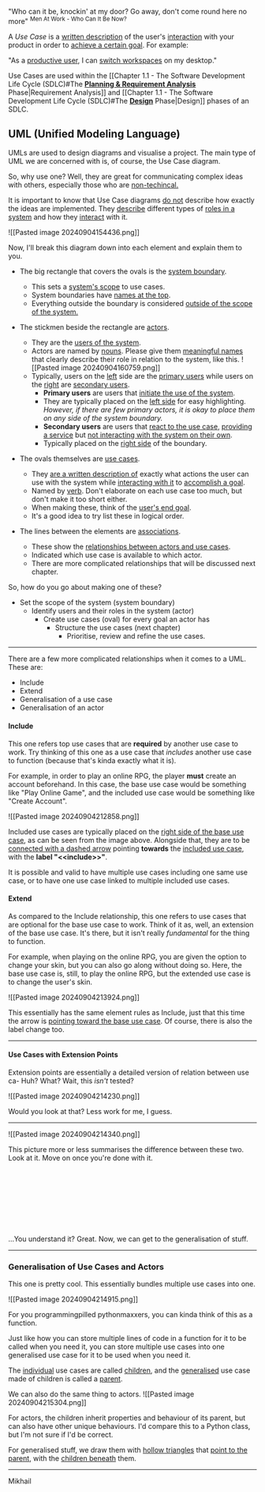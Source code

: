 "Who can it be, knockin' at my door? Go away, don't come round here no more"
<sup>Men At Work - Who Can It Be Now?</sup>

A *Use Case* is a <u>written description</u> of the user's <u>interaction</u> with your product in order to <u>achieve a certain goal</u>. For example:

"As a <u>productive user</u>, I can <u>switch workspaces</u> on my desktop."

Use Cases are used within the [[Chapter 1.1 - The Software Development Life Cycle (SDLC)#The **<u>Planning & Requirement Analysis</u>** Phase|Requirement Analysis]] and [[Chapter 1.1 - The Software Development Life Cycle (SDLC)#The **<u>Design</u>** Phase|Design]] phases of an SDLC.

## UML (Unified Modeling Language)

UMLs are used to design diagrams and visualise a project. The main type of UML we are concerned with is, of course, the Use Case diagram.

So, why use one? Well, they are great for communicating complex ideas with others, especially those who are <u>non-techincal.</u>

It is important to know that Use Case diagrams <u>do not</u> describe how exactly the ideas are implemented. They <u>describe</u> different types of <u>roles in a system</u> and how they <u>interact</u> with it.

![[Pasted image 20240904154436.png]]


Now, I'll break this diagram down into each element and explain them to you. 

- The big rectangle that covers the ovals is the <u>system boundary</u>.
	- This sets a <u>system's scope</u> to use cases.
	- System boundaries have <u>names at the top</u>.
	- Everything outside the boundary is considered <u>outside of the scope of the system.</u>

- The stickmen beside the rectangle are <u>actors</u>.
	- They are the <u>users of the system</u>.
	- Actors are named by <u>nouns</u>. Please give them <u>meaningful names</u> that clearly describe their role in relation to the system, like this. ![[Pasted image 20240904160759.png]]
	- Typically, users on the <u>left</u> side are the <u>primary users</u> while users on the <u>right</u> are <u>secondary users</u>.
		- **Primary users** are users that <u>initiate the use of the system</u>.
		- They are typically placed on the <u>left side</u> for easy highlighting. *However, if there are few primary actors, it is okay to place them on any side of the system boundary.*
		- **Secondary users** are users that <u>react to the use case</u>, <u>providing a service</u> but <u>not interacting with the system on their own</u>.
		- Typically placed on the <u>right side</u> of the boundary.

- The ovals themselves are <u>use cases</u>.
	- They <u>are a written description of</u> exactly what actions the user can use with the system while <u>interacting with it</u> to <u>accomplish a goal</u>.
	- Named by <u>verb</u>. Don't elaborate on each use case too much, but don't make it too short either.
	- When making these, think of the <u>user's end goal</u>.
	- It's a good idea to try list these in logical order.

- The lines between the elements are <u>associations</u>.
	- These show the <u>relationships between actors and use cases</u>.
	- Indicated which use case is available to which actor.
	- There are more complicated relationships that will be discussed next chapter.


So, how do you go about making one of these?

- Set the scope of the system (system boundary)
	- Identify users and their roles in the system (actor)
		- Create use cases (oval) for every goal an actor has
			- Structure the use cases (next chapter)
				- Prioritise, review and refine the use cases.

 ---
 

There are a few more complicated relationships when it comes to a UML. These are:

- Include
- Extend
- Generalisation of a use case
- Generalisation of an actor


#### Include

This one refers top use cases that are **required** by another use case to work. Try thinking of this one as a use case that *includes* another use case to function (because that's kinda exactly what it is).

For example, in order to play an online RPG, the player **must** create an account beforehand. In this case, the base use case would be something like "Play Online Game", and the included use case would be something like "Create Account".

![[Pasted image 20240904212858.png]]

Included use cases are typically placed on the <u>right side of the base use case</u>, as can be seen from the image above. Alongside that, they are to be <u>connected with a dashed arrow</u> pointing **towards** the <u>included use case</u>, with the **label "<\<include>>"**.


It is possible and valid to have multiple use cases including one same use case, or to have one use case linked to multiple included use cases.



#### Extend

As compared to the Include relationship, this one refers to use cases that are optional for the base use case to work. Think of it as, well, an extension of the base use case. It's there, but it isn't really *fundamental* for the thing to function.

For example, when playing on the online RPG, you are given the option to change your skin, but you can also go along without doing so. Here, the base use case is, still, to play the online RPG, but the extended use case is to change the user's skin.

![[Pasted image 20240904213924.png]]

This essentially has the same element rules as Include, just that this time the arrow is <u>pointing toward the base use case</u>. Of course, there is also the label change too.

---

#### Use Cases with Extension Points

Extension points are essentially a detailed version of relation between use ca- Huh? What? Wait, this *isn't* tested?

![[Pasted image 20240904214230.png]]



Would you look at that? Less work for me, I guess.

---

![[Pasted image 20240904214340.png]]

This picture more or less summarises the difference between these two. Look at it. Move on once you're done with it.

<br>
<br>
<br>
<br>
<br>
<br>
<br>

...You understand it? Great. Now, we can get to the generalisation of stuff.

---

### Generalisation of Use Cases and Actors

This one is pretty cool. This essentially bundles multiple use cases into one.

![[Pasted image 20240904214915.png]]


For you programmingpilled pythonmaxxers, you can kinda think of this as a function.

Just like how you can store multiple lines of code in a function for it to be called when you need it, you can store multiple use cases into one generalised use case for it to be used when you need it.

The <u>individual</u> use cases are called <u>children</u>, and the <u>generalised</u> use case made of children is called a <u>parent</u>.

We can also do the same thing to actors.
![[Pasted image 20240904215304.png]]

For actors, the children inherit properties and behaviour of its parent, but can also have other unique behaviours. I'd compare this to a Python class, but I'm not sure if I'd be correct.

For generalised stuff, we draw them with <u>hollow triangles</u> that <u>point to the parent</u>, with the <u>children beneath</u> them.


---
Mikhail